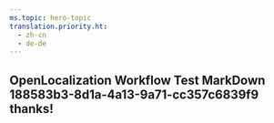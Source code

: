 ```yaml
---
ms.topic: hero-topic
translation.priority.ht: 
  - zh-cn
  - de-de
---
```

## OpenLocalization Workflow Test MarkDown 188583b3-8d1a-4a13-9a71-cc357c6839f9 thanks!
